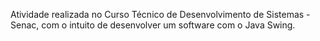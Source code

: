 Atividade realizada no Curso Técnico de Desenvolvimento de Sistemas - Senac, com o intuito de desenvolver um software com o Java Swing.

